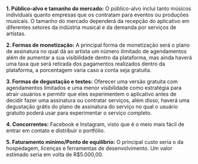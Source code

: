 **1. Público-alvo e tamanho do mercado:** O público-alvo inclui tanto músicos individuais quanto empresas que os contratam para eventos ou produções musicais. O tamanho do mercado dependerá da recepção do aplicativo em diferentes setores da indústria musical e da demanda por serviços de artistas.

**2. Formas de monetização:** A principal forma de monetização será o plano de assinatura no qual dá ao artista um número ilimitado de agendamentos além de aumentar a sua visibilidade dentro da plataforma, mas ainda haverá uma taxa que será retirada dos pagamentos realizados dentro da plataforma, a porcentagem varia caso a conta seja gratuita.

**3. Formas de degustação e testes:** Oferecer uma versão gratuita com agendamentos limitados e uma menor visibilidade como estratégia para atrair usuários e permitir que eles experimentem o aplicativo antes de decidir fazer uma assinatura ou contratar serviços, além disso, haverá uma degustação grátis do plano de assinatura do serviço no qual o usuário gratuito poderá usar para experimentar o serviço completo.

**4. Concorrentes:** Facebook e Instagram, visto que é o meio mais fácil de entrar em contato e distribuir o portfólio.

**5. Faturamento mínimo/Ponto de equilíbrio:**  O principal custo seria o da hospedagem, licenças e ferramentas de desenvolvimento. Um valor estimado seria em volta de R$5.000,00.
